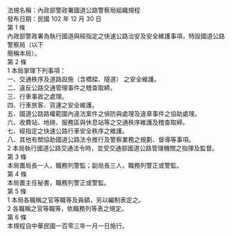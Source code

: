 法規名稱：內政部警政署國道公路警察局組織規程  
發布日期：民國 102 年 12 月 30 日  
第 1 條  
內政部警政署為執行國道與經指定之快速公路治安及安全維護事項，特設國道公路警察局（以下  
簡稱本局）。  
第 2 條  
1 本局掌理下列事項：  
一、交通秩序及道路設施（含橋樑、隧道） 之安全維護。  
二、違反公路交通管理事件之稽查取締。  
三、行車事故之處理。  
四、行車旅客、貨運之安全維護。  
五、國道公路路權範圍內違法案件之偵防與處理及違章事件之協助處理。  
六、收費站、地磅、服務區與休息站等之交通秩序維護及稽查取締。  
七、經指定之快速公路行車安全秩序之維護。  
八、其他有關協助國道公路法令推行及警察業務之規劃、督導等事項。  
2 本局執行國道公路交通法令時，並受交通部國道公路管理機關之指揮及監督。  
第 3 條  
本局置局長一人，職務列警監；副局長三人，職務列警正或警監。  
第 4 條  
本局置主任秘書，職務列警正或警監。  
第 5 條  
1 本局各職稱之官等職等及員額，另以編制表定之。  
2 各職稱之官等職等，依職務列等表之規定。  
第 6 條  
本規程自中華民國一百零三年一月一日施行。  


